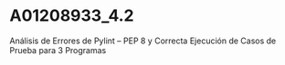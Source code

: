 # A01208933_4.2
Análisis de Errores de Pylint – PEP 8 y Correcta Ejecución de Casos de Prueba para 3 Programas
